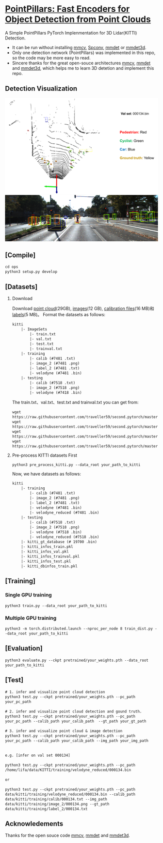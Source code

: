 # [PointPillars: Fast Encoders for Object Detection from Point Clouds](https://arxiv.org/abs/1812.05784) 

A Simple PointPillars PyTorch Implenmentation for 3D Lidar(KITTI) Detection.

- It can be run without installing [mmcv](https://github.com/open-mmlab/mmcv), [Spconv](https://github.com/traveller59/spconv), [mmdet](https://github.com/open-mmlab/mmdetection) or [mmdet3d](https://github.com/open-mmlab/mmdetection3d). 
- Only one detection network (PointPillars) was implemented in this repo, so the code may be more easy to read. 
- Sincere thanks for the great open-souce architectures [mmcv](https://github.com/open-mmlab/mmcv), [mmdet](https://github.com/open-mmlab/mmdetection) and [mmdet3d](https://github.com/open-mmlab/mmdetection3d), which helps me to learn 3D detetion and implement this repo.

## Detection Visualization

![](./figures/pc_pred_000134.png)
![](./figures/img_3dbbox_000134.png)

## [Compile] 

```
cd ops
python3 setup.py develop
```

## [Datasets]

1. Download

    Download [point cloud](https://s3.eu-central-1.amazonaws.com/avg-kitti/data_object_velodyne.zip)(29GB), [images](https://s3.eu-central-1.amazonaws.com/avg-kitti/data_object_image_2.zip)(12 GB), [calibration files](https://s3.eu-central-1.amazonaws.com/avg-kitti/data_object_calib.zip)(16 MB)和[labels](https://s3.eu-central-1.amazonaws.com/avg-kitti/data_object_label_2.zip)(5 MB)。
    Format the datasets as follows:
    ```
    kitti
        |- ImageSets
            |- train.txt
            |- val.txt
            |- test.txt
            |- trainval.txt
        |- training
            |- calib (#7481 .txt)
            |- image_2 (#7481 .png)
            |- label_2 (#7481 .txt)
            |- velodyne (#7481 .bin)
        |- testing
            |- calib (#7518 .txt)
            |- image_2 (#7518 .png)
            |- velodyne (#7418 .bin)
    ```
    The train.txt、val.txt、test.txt and trainval.txt you can get from:
    ```
    wget https://raw.githubusercontent.com/traveller59/second.pytorch/master/second/data/ImageSets/test.txt
    wget https://raw.githubusercontent.com/traveller59/second.pytorch/master/second/data/ImageSets/train.txt
    wget https://raw.githubusercontent.com/traveller59/second.pytorch/master/second/data/ImageSets/val.txt
    wget https://raw.githubusercontent.com/traveller59/second.pytorch/master/second/data/ImageSets/trainval.txt
    ```
2. Pre-process KITTI datasets First

    ```
    python3 pre_process_kitti.py --data_root your_path_to_kitti
    ```

    Now, we have datasets as follows:
    ```
    kitti
        |- training
            |- calib (#7481 .txt)
            |- image_2 (#7481 .png)
            |- label_2 (#7481 .txt)
            |- velodyne (#7481 .bin)
            |- velodyne_reduced (#7481 .bin)
        |- testing
            |- calib (#7518 .txt)
            |- image_2 (#7518 .png)
            |- velodyne (#7518 .bin)
            |- velodyne_reduced (#7518 .bin)
        |- kitti_gt_database (# 19700 .bin)
        |- kitti_infos_train.pkl
        |- kitti_infos_val.pkl
        |- kitti_infos_trainval.pkl
        |- kitti_infos_test.pkl
        |- kitti_dbinfos_train.pkl
    
    ```

## [Training]

### Single GPU training
```
python3 train.py --data_root your_path_to_kitti
```
### Multiple GPU training
```
python3 -m torch.distributed.launch --nproc_per_node 8 train_dist.py --data_root your_path_to_kitti
```
## [Evaluation]

```
python3 evaluate.py --ckpt pretrained/your_weights.pth --data_root your_path_to_kitti 
```

## [Test]

```
# 1. infer and visualize point cloud detection
python3 test.py --ckpt pretrained/your_weights.pth --pc_path your_pc_path 

# 2. infer and visualize point cloud detection and gound truth.
python3 test.py --ckpt pretrained/your_weights.pth --pc_path your_pc_path --calib_path your_calib_path  --gt_path your_gt_path

# 3. infer and visualize point cloud & image detection
python3 test.py --ckpt pretrained/your_weights.pth --pc_path your_pc_path --calib_path your_calib_path --img_path your_img_path


e.g. [infer on val set 000134]

python3 test.py --ckpt pretrained/your_weights.pth --pc_path /home/lifa/data/KITTI/training/velodyne_reduced/000134.bin

or

python3 test.py --ckpt pretrained/your_weights.pth --pc_path data/kitti/training/velodyne_reduced/000134.bin --calib_path data/kitti/training/calib/000134.txt --img_path data/kitti/training/image_2/000134.png --gt_path data/kitti/training/label_2/000134.txt

```

## Acknowledements

Thanks for the open souce code [mmcv](https://github.com/open-mmlab/mmcv), [mmdet](https://github.com/open-mmlab/mmdetection) and [mmdet3d](https://github.com/open-mmlab/mmdetection3d).
